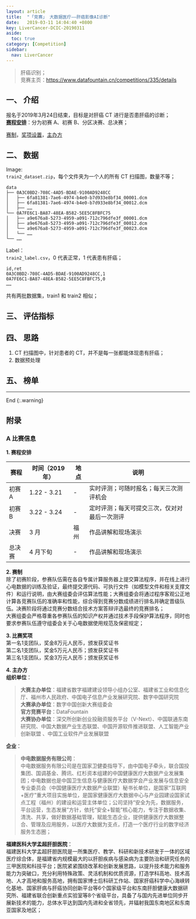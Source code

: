 ```yaml
---
layout: article
title:  "「竞赛」 大数据医疗——肝癌影像AI诊断"
date:   2019-03-11 14:04:40 +0800
key: LiverCancer-DCIC-20190311
aside:
  toc: true
category: [Competition]
sidebar:
  nav: LiverCancer
---
```


>肝癌识别；    
竞赛主页：<https://www.datafountain.cn/competitions/335/details>   

<!--more-->

## 一、 介绍
报名于2019年3月24日结束，目标是对肝癌 CT 进行是否患肝癌的诊断；      
[**赛程安排**](#schedule)：分为初赛 A、初赛 B、分区决赛、总决赛；  

[赛制](#rule)，[奖项设置](#awards)，[主办方](#organizers)   

## 二、 数据
Image:  
`train2_dataset.zip`，每个文件夹为一个人的所有 CT 扫描图，数量不等；  
```
data
├── 0A3C0BD2-708C-4AD5-BDAE-9100AD9248CC
│   ├── 6fa81381-7ae6-4974-b4e0-b7d933e8bf34_00001.dcm
│   ├── 6fa81381-7ae6-4974-b4e0-b7d933e8bf34_00012.dcm
│   ├── ……
└── 0A7FE6C1-BA87-48EA-B582-5EE5C8FBFC75
│   ├── a9e676a8-5273-4959-a091-712c796dfe3f_00001.dcm
│   ├── a9e676a8-5273-4959-a091-712c796dfe3f_00012.dcm
│   └── a9e676a8-5273-4959-a091-712c796dfe3f_00023.dcm
│   └── ……   
└── ……
```

Label：  
`train2_label.csv`，0 代表正常，1 代表患有肝癌；  
```
id,ret
0A3C0BD2-708C-4AD5-BDAE-9100AD9248CC,1
0A7FE6C1-BA87-48EA-B582-5EE5C8FBFC75,0
……
```

共有两批数据集，train1 和 train2 相似；

## 三、 评估指标


## 四、 思路

1. CT 扫描图中，针对患者的 CT，并不是每一张都能体现患有肝癌；   
2. 数据预处理  

## 五、 榜单




-------------------  
 End
{:.warning}  


## 附录
### A 比赛信息  
<span id="schedule">**1. 赛程安排**</span>    

| 赛程 | 时间（2019年） | 地点 | 说明 |  
| --- | --- | --- |  --- |  
| 初赛 A | 1.22 - 3.21 | - | 实时评测；可随时报名；每天三次测评机会 |  
| 初赛 B | 3.22 - 3.24 | - | 定时评测；每天可提交三次，仅对对最后一次测评 |   
| 决赛 | 3 月 | 福州 | 作品讲解和现场演示 |  
| 总决赛 | 4 月下旬 | - | 作品讲解和现场演示 |


<span id="rule">**2. 赛制**</span>  
除了初赛阶段，参赛队伍需在各自专属计算服务器上提交算法程序，并在线上进行心电数据的训练及验证，最终提交源代码、可执行文件（如模型文件和相关支撑文件）和运行说明，由大赛组委会评估算法性能；大赛组委会将通过程序客观公正地计算各竞赛队伍的准确率和性能，综合得到竞赛分数成绩进行排名并确定晋级队伍。决赛阶段将通过竞赛分数结合技术方案答辩评选最终的竞赛排名；   
大赛组委会严格尊重各参赛队伍的知识产权并通过技术手段保护算法程序，同时也要求参赛队伍遵守组委会关于心电数据使用规范及保密规定；   

<span id="awards">**3. 比赛奖项**</span>  
第一名1支团队，奖金8万元人民币，颁发获奖证书  
第二名1支团队，奖金5万元人民币；颁发获奖证书  
第三名1支团队，奖金3万元人民币；颁发获奖证书    

<span id="organizers">**4. 主办方**</span>  
**组织单位**：    
>**大赛主办单位**：福建省数字福建建设领导小组办公室、福建省工业和信息化厅、福州市人民政府、中国电子信息产业发展研究院、数字中国研究院  
**大赛承办单位**：数字中国创新大赛组委会  
**官方竞赛平台**：DataFountain  
**大赛协办单位**：深交所创新创业投融资服务平台（V-Next）、中国联通东南研究院、中国大数据产业生态联盟、中国开源软件推进联盟、人工智能产业创新联盟 、中国工业软件产业发展联盟  

**企业**：  
>**中电数据服务有限公司**：  
中电数据服务有限公司是在国家卫健委指导下，由中国电子牵头，联合国投集团、国调基金、腾讯、红杉资本组建的中国健康医疗大数据产业发展集团；中电数据也是中国卫生信息与健康医疗大数据学会产业发展与信息安全专业委员会（中国健康医疗大数据产业联盟）秘书长单位，是国家“互联网+医疗”重大项目实施单位，是国家健康医疗大数据中心与产业园建设国家试点工程（福州）的建设和运营主体单位；公司坚持“安全为先，数据服务，平台运营，生态发展”方针，依托“安全+智能”核心能力，专注于数据收集、清洗、共享，做好数据基础管理，赋能生态企业，提供健康医疗大数据整合、管理及应用服务，以医疗大数据为支点，打造一个医疗行业的数字经济服务生态圈；   

**福建医科大学孟超肝胆医院**：  
福建医科大学孟超肝胆医院是一所集医疗、教学、科研和新技术研发于一体的区域医疗综合体，是福建省内规模最大的以肝胆疾病与感染病为主要防治和研究任务的三甲医院和科技平台；医院紧紧围绕改革和创新发展思路，以提升技术能力和服务能力为突破口，充分利用特殊政策、灵活机制和优质资源，打造学科高地、技术高地、人才高地和服务高地，拥有国家博士后科研工作站、国家肝癌科学中心海峡转化基地、国家肝病与肝癌协同创新平台等6个国家级平台和东南肝胆健康大数据研究所、福建省联合创新重点实验室等8个省级平台，具备了与国内先进单位同步开展新技术的能力，总体水平达到国内先进和全省领先，并辐射我国东南地区和东南亚国家及地区；   
